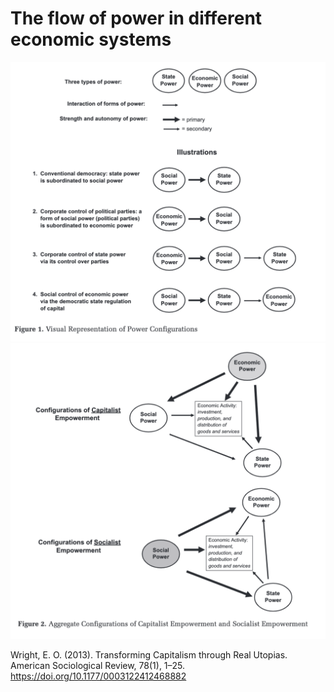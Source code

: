 # The flow of power in different economic systems

![](../media/cleanshot_2024-01-30-at-13-22-00@2x.png)
![](../media/cleanshot_2024-01-30-at-13-20-28@2x.png)



Wright, E. O. (2013). Transforming Capitalism through Real Utopias. American Sociological Review, 78(1), 1–25. https://doi.org/10.1177/0003122412468882